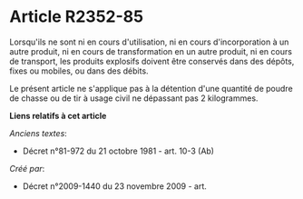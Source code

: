 # Article R2352-85

Lorsqu'ils ne sont ni en cours d'utilisation, ni en cours d'incorporation à un autre produit, ni en cours de transformation
en un autre produit, ni en cours de transport, les produits explosifs doivent être conservés dans des dépôts, fixes ou
mobiles, ou dans des débits.

Le présent article ne s'applique pas à la détention d'une quantité de poudre de chasse ou de tir à usage civil ne dépassant
pas 2 kilogrammes.

**Liens relatifs à cet article**

_Anciens textes_:

  - Décret n°81-972 du 21 octobre 1981 - art. 10-3 (Ab)

_Créé par_:

  - Décret n°2009-1440 du 23 novembre 2009 - art.
